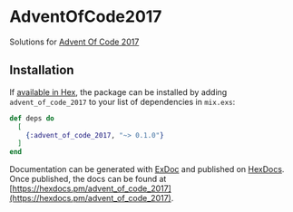 # AdventOfCode2017

Solutions for [Advent Of Code 2017](http://adventofcode.com/)

## Installation

If [available in Hex](https://hex.pm/docs/publish), the package can be installed
by adding `advent_of_code_2017` to your list of dependencies in `mix.exs`:

```elixir
def deps do
  [
    {:advent_of_code_2017, "~> 0.1.0"}
  ]
end
```

Documentation can be generated with [ExDoc](https://github.com/elixir-lang/ex_doc)
and published on [HexDocs](https://hexdocs.pm). Once published, the docs can
be found at [https://hexdocs.pm/advent_of_code_2017](https://hexdocs.pm/advent_of_code_2017).

